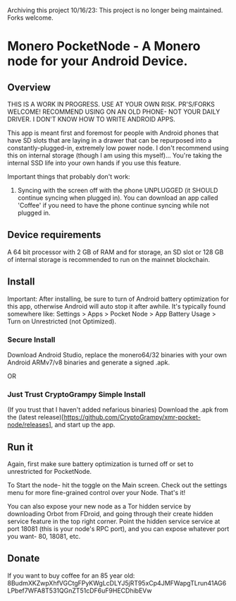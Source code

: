 Archiving this project 10/16/23:  This project is no longer being maintained.  Forks welcome.  


# Monero PocketNode - A Monero node for your Android Device.

## Overview

THIS IS A WORK IN PROGRESS.  USE AT YOUR OWN RISK.  PR'S/FORKS WELCOME!  RECOMMEND USING ON AN OLD PHONE- NOT YOUR DAILY DRIVER.  I DON'T KNOW HOW TO WRITE ANDROID APPS.

This app is meant first and foremost for people with Android phones that have SD slots that are laying in a drawer that can be repurposed into a constantly-plugged-in, extremely low power node. I don't recommend using this on internal storage (though I am using this myself)... You're taking the internal SSD life into your own hands if you use this feature.

Important things that probably don't work:

1. Syncing with the screen off with the phone UNPLUGGED (it SHOULD continue syncing when plugged in).  You can download an app called 'Coffee' if you need to have the phone continue syncing while not plugged in.  

## Device requirements
A 64 bit processor with 2 GB of RAM and for storage, an SD slot or 128 GB of internal storage is recommended to run on the mainnet blockchain.

## Install 

Important:  After installing, be sure to turn of Android battery optimization for this app, otherwise Android will auto stop it after awhile.
It's typically found somewhere like: Settings > Apps > Pocket Node > App Battery Usage > Turn on Unrestricted (not Optimized).  

### Secure Install
Download Android Studio, replace the monero64/32 binaries with your own Android ARMv7/v8 binaries and generate a signed .apk.

OR

### Just Trust CryptoGrampy Simple Install
(If you trust that I haven't added nefarious binaries) Download the .apk from the (latest release)[https://github.com/CryptoGrampy/xmr-pocket-node/releases], and start up the app. 

## Run it

Again, first make sure battery optimization is turned off or set to unrestricted for PocketNode.

To Start the node- hit the toggle on the Main screen.  Check out the settings menu for more fine-grained control over your Node.  That's it!

You can also expose your new node as a Tor hidden service by downloading Orbot from FDroid, and going through their create hidden service feature in the top right corner.  Point the hidden service service at port 18081 (this is your node's RPC port), and you can expose whatever port you want- 80, 18081, etc.  

## Donate

If you want to buy coffee for an 85 year old: 8BudmXKZwpXhfVGCtgFPyKWgLcDLYJ5jRT95xCp4JMFWapgTLrun41AG6LPbef7WFA8T531QGnZT51cDF6uF9HECDhibEVw
